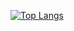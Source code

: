 [![Top Langs](https://github-readme-stats.vercel.app/api/top-langs/?username=vaarg)](https://github.com/anuraghazra/github-readme-stats)
